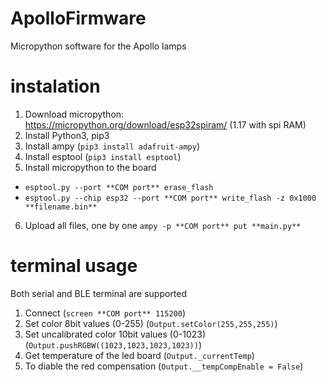 # ApolloFirmware
Micropython software for the Apollo lamps


# instalation

1. Download micropython: https://micropython.org/download/esp32spiram/ (1.17 with spi RAM)
1. Install Python3, pip3
1. Install ampy (```pip3 install adafruit-ampy```)
1. Install esptool (```pip3 install esptool```)
1. Install micropython to the board
  * ```esptool.py --port **COM port** erase_flash```
  * ```esptool.py --chip esp32 --port **COM port** write_flash -z 0x1000 **filename.bin**```
6. Upload all files, one by one ```ampy -p **COM port** put **main.py**```


# terminal usage
Both serial and BLE terminal are supported
1. Connect (```screen **COM port** 115200```)
2. Set color 8bit values (0-255) (```Output.setColor(255,255,255)```)
3. Set uncalibrated color 10bit values (0-1023)  (```Output.pushRGBW((1023,1023,1023,1023))```)
4. Get temperature of the led board (```Output._currentTemp```)
5. To diable the red compensation (```Output.__tempCompEnable = False```)
